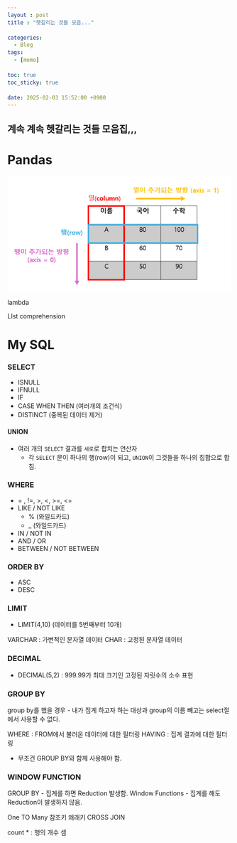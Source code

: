```yaml
---
layout : post
title : "헷갈리는 것들 모음..."

categories:
  - Blog
tags:
  - [memo]

toc: true
toc_sticky: true
 
date: 2025-02-03 15:52:00 +0900
---
```

## 계속 계속 헷갈리는 것들 모음집,,,

# Pandas
![](/images/../images/2025-02-03-13-58-55.png)

lambda

LIst comprehension

# My SQL
 
 ### SELECT
 - ISNULL
 - IFNULL
 - IF
 - CASE WHEN THEN (여러개의 조건식)
 - DISTINCT (중복된 데이터 제거)

#### UNION
- 여러 개의 `SELECT` 결과를 `세로`로 합치는 연산자
    - 각 `SELECT` 문이 하나의 행(row)이 되고, `UNION`이 그것들을 하나의 집합으로 합침.

### WHERE
- = , !=, >, <, >=, <=
- LIKE / NOT LIKE
  - % (와일드카드)
  - _ (와일드카드)
- IN / NOT IN 
- AND / OR
- BETWEEN / NOT BETWEEN

### ORDER BY
- ASC
- DESC

### LIMIT
- LIMIT(4,10) (데이터를 5번째부터 10개)

VARCHAR : 가변적인 문자열 데이터
CHAR : 고정된 문자열 데이터

### DECIMAL
- DECIMAL(5,2) : 999.99가 최대 크기인 고정된 자릿수의 소수 표현

### GROUP BY
group by를 했을 경우 - 내가 집계 하고자 하는 대상과 group의 이름 빼고는 select절에서 사용할 수 없다. 

WHERE : FROM에서 불러온 데이터에 대한 필터링
HAVING : 집계 결과에 대한 필터링
  - 무조건 GROUP BY와 함께 사용해야 함.

### WINDOW FUNCTION
GROUP BY - 집계를 하면 Reduction 발생함.
Window Functions - 집계를 해도 Reduction이 발생하지 않음.

One TO Many
참조키 왜래키
CROSS JOIN

count * : 행의 개수 셈

